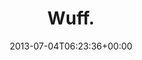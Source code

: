 ---
retweeted: false
source: <a href="http://twitter.com" rel="nofollow">Twitter Web Client</a>
entities:
  hashtags: []
  symbols: []
  user_mentions: []
  urls:
  - url: http://t.co/zSEMz9Hymh
    expanded_url: http://i.imgur.com/kCKVaaL.gif
    display_url: i.imgur.com/kCKVaaL.gif
    indices:
    - '6'
    - '28'
display_text_range:
- '0'
- '28'
favorite_count: '1'
id_str: '352674033751425027'
truncated: false
retweet_count: '2'
id: '352674033751425027'
possibly_sensitive: false
created_at: Thu Jul 04 06:23:36 +0000 2013
favorited: false
full_text: Wuff.
lang: in
quote_url: http://i.imgur.com/kCKVaaL.gif
tags:
- pesos:twitter
date: '2013-07-04T06:23:36+00:00'
src: https://twitter.com/bascht/status/352674033751425027
original_url: https://twitter.com/bascht/status/352674033751425027
type: twitter_tweet
text: Wuff.
title: Wuff.

---